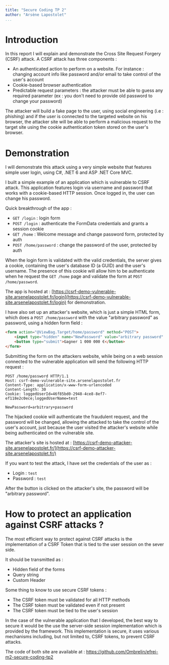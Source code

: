 ```yaml
---
title: "Secure Coding TP 2"
author: "Arsène Lapostolet"
...
```


# Introduction

In this report I will explain and demonstrate the Cross Site Request Forgery (CSRF) attack. A CSRF attack has three components : 

- An authenticated action to perform on a website. For instance : changing account info like password and/or email to take control of the user's account
- Cookie-based browser authentication
- Predictable request parameters : the attacker must be able to guess any required parameter (ex : you don't need to provide old password to change your password)

The attacker will build a fake page to the user, using social engineering (i.e : phishing) and if the user is connected to the targeted website on his browser, the attacker site will be able to perform a malicious request to the target site using the cookie authentication token stored on the user's browser.

# Demonstration

I will demonstrate this attack using a very simple website that features simple user login, using C#, .NET 6 and ASP .NET Core MVC.

I built a simple example of an application which is vulnerable to CSRF attack. This application features login via username and password that works with a cookie-based HTTP session. Once logged in, the user can change his password.

Quick breakthrough of the app : 

- `GET /login` : login form
- `POST /login` : authenticate the FormData credentials and grants a session cookie
- `GET /home` : Welcome message and change password form, protected by auth
- `POST /home/password` : change the password of the user, protected by auth

When the login form is validated with the valid credentials, the server gives a cookie, containing the user's database ID (a GUID) and the user's username. The presence of this cookie will allow him to be authenticate when he request the `GET /home` page and validate the form at `POST /home/password`.

The app is hosted at : [https://csrf-demo-vulnerable-site.arsenelapostolet.fr/login](https://csrf-demo-vulnerable-site.arsenelapostolet.fr/login) for demonstration.

I have also set up an attacker's website, which is just a simple HTML form, which does a `POST /home/password` with the value "arbitrary password" as password, using a hidden form field : 

`````html
<form action="@ViewBag.Target/home/password" method="POST">
    <input type="hidden" name="NewPassword" value="arbitrary password" />
    <button type="submit">Gagner 1 000 000 €</button>
</form>
`````

Submitting the form on the attackers website, while being on a web session connected to the vulnerable application will send the following HTTP request : 

````http request
POST /home/password HTTP/1.1
Host: csrf-demo-vulnerable-site.arsenelapostolet.fr
Content-Type: application/x-www-form-urlencoded
Content-Length: 30
Cookie: loggedUserId=46f85bd0-2948-4ce8-8ef7-ef118e2c0ece;loggedUserName=test

NewPassword=arbitrary+password
````

The hijacked cookie will authenticate the fraudulent request, and the password will be changed, allowing the attacked to take the control of the user's account, just because the user visited the attacker's website while being authenticated on the vulnerable site.

The attacker's site is hosted at : [https://csrf-demo-attacker-site.arsenelapostolet.fr/](https://csrf-demo-attacker-site.arsenelapostolet.fr/)

If you want to test the attack, I have set the credentials of the user as :

- Login : ``test``
- Password : `test`


After the button is clicked on the attacker's site, the password will be "arbitrary password".

# How to protect an application against CSRF attacks ?

The most efficient way to protect against CSRF attacks is the implementation of a CSRF Token that is tied to the user session on the sever side.

It should be transmitted as : 

- Hidden field of the forms
- Query string
- Custom Header

Some thing to know to use secure CSRF tokens : 

- The CSRF token must be validated for all HTTP methods
- The CSRF token must be validated even if not present
- The CSRF token must be tied to the user's session

In the case of the vulnerable application that I developed, the best way to secure it would be the use the server-side session implementation which is provided by the framework. This implementation is secure, it uses various mechanisms including, but not limited to, CSRF tokens, to prevent CSRF attacks.

The code of both site are available at : https://github.com/Ombrelin/efrei-m2-secure-coding-tp2